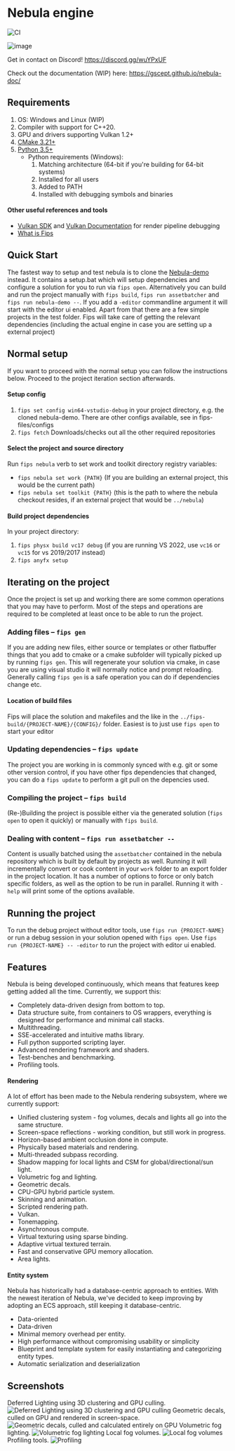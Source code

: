 # Nebula engine   
![CI](https://github.com/gscept/nebula/workflows/CI/badge.svg)

![image](https://github.com/user-attachments/assets/ae747152-d08a-4823-908c-a38a0d8f3395)


Get in contact on Discord! https://discord.gg/wuYPxUF

Check out the documentation (WIP) here: https://gscept.github.io/nebula-doc/

## Requirements
1. OS: Windows and Linux (WIP)
2. Compiler with support for C++20.
3. GPU and drivers supporting Vulkan 1.2+
4. [CMake 3.21+](https://cmake.org/download/)
5. [Python 3.5+](https://www.python.org/downloads)
    * Python requirements (Windows):
        1. Matching architecture (64-bit if you're building for 64-bit systems)
        2. Installed for all users
        3. Added to PATH
        4. Installed with debugging symbols and binaries

#### Other useful references and tools
* [Vulkan SDK](https://vulkan.lunarg.com/) and [Vulkan Documentation](https://docs.vulkan.org/) for render pipeline debugging
* [What is Fips](https://floooh.github.io/fips/)

## Quick Start

The fastest way to setup and test nebula is to clone the [Nebula-demo](https://github.com/gscept/nebula-demo) instead. It contains a setup.bat which will setup dependencies and configure a 
solution for you to run via `fips open`. 
Alternatively you can build and run the project manually with `fips build`, `fips run assetbatcher` and `fips run nebula-demo --`. If you add a `-editor` commandline argument it will start with the editor ui enabled. 
Apart from that there are a few simple projects in the test folder. 
Fips will take care of getting the relevant dependencies (including the actual engine in case you are setting up a external project)

## Normal setup
If you want to proceed with the normal setup you can follow the instructions below. 
Proceed to the project iteration section afterwards. 

#### Setup config

1. `fips set config win64-vstudio-debug` in your project directory, e.g. the cloned nebula-demo. There are other configs available, see in fips-files/configs
2. `fips fetch` Downloads/checks out all the other required repositories

#### Select the project and source directory

Run `fips nebula` verb to set work and toolkit directory registry variables:

  * `fips nebula set work {PATH}` (If you are building an external project, this would be the current path)
  * `fips nebula set toolkit {PATH}` (this is the path to where the nebula checkout resides, if an external project that would be `../nebula`)

#### Build project dependencies

In your project directory:
  
  1. `fips physx build vc17 debug` (if you are running VS 2022, use `vc16` or `vc15` for vs 2019/2017 instead)
  2. `fips anyfx setup`

## Iterating on the project
Once the project is set up and working there are some common operations that you may have to perform.
Most of the steps and operations are required to be completed at least once to be able to run the project.

### Adding files – `fips gen`
If you are adding new files, either source or templates or other flatbuffer things that you add to cmake or a cmake subfolder will typically picked up by running `fips gen`. This will regenerate your solution via cmake, in case you are using visual studio it will normally 
notice and prompt reloading. Generally calling `fips gen` is a safe operation you can do if dependencies change etc.

#### Location of build files
Fips will place the solution and makefiles and the like in the `../fips-build/{PROJECT-NAME}/{CONFIG}/` folder. Easiest is to just use `fips open` to start your editor

### Updating dependencies – `fips update`
The project you are working in is commonly synced with e.g. git or some other version control, if you have other fips dependencies that changed, you can do a `fips update` to perform a git pull on the depencies used.

### Compiling the project – `fips build`
(Re-)Building the project is possible either via the generated solution (`fips open` to open it quickly) or manually with `fips build`.

### Dealing with content – `fips run assetbatcher --`
Content is usually batched using the `assetbatcher` contained in the nebula repository which is built by default by projects as well. Running it will incrementally convert or cook content in your `work` folder to an export folder in the project location. It has a number of options to force or only batch specific folders, as well as 
the option to be run in parallel. Running it with `-help` will print some of the options available.

## Running the project
To run the debug project without editor tools, use `fips run {PROJECT-NAME}` or run a debug session in your solution opened with `fips open`. Use `fips run {PROJECT-NAME} -- -editor` to run the project with editor ui enabled. 

## Features
Nebula is being developed continuously, which means that features keep getting added all the time. Currently, we support this:

* Completely data-driven design from bottom to top.
* Data structure suite, from containers to OS wrappers, everything is designed for performance and minimal call stacks.
* Multithreading.
* SSE-accelerated and intuitive maths library.
* Full python supported scripting layer.
* Advanced rendering framework and shaders.
* Test-benches and benchmarking.
* Profiling tools.

#### Rendering
A lot of effort has been made to the Nebula rendering subsystem, where we currently support:

* Unified clustering system - fog volumes, decals and lights all go into the same structure.
* Screen-space reflections - working condition, but still work in progress.
* Horizon-based ambient occlusion done in compute.
* Physically based materials and rendering.
* Multi-threaded subpass recording.
* Shadow mapping for local lights and CSM for global/directional/sun light.
* Volumetric fog and lighting.
* Geometric decals. 
* CPU-GPU hybrid particle system.
* Skinning and animation.
* Scripted rendering path.
* Vulkan.
* Tonemapping.
* Asynchronous compute.
* Virtual texturing using sparse binding.
* Adaptive virtual textured terrain.
* Fast and conservative GPU memory allocation.
* Area lights.

#### Entity system
Nebula has historically had a database-centric approach to entities.
With the newest iteration of Nebula, we've decided to keep improving by adopting an ECS approach, still keeping it database-centric.

* Data-oriented
* Data-driven
* Minimal memory overhead per entity.
* High performance without compromising usability or simplicity
* Blueprint and template system for easily instantiating and categorizing entity types.
* Automatic serialization and deserialization

## Screenshots
Deferred Lighting using 3D clustering and GPU culling.
![Deferred Lighting using 3D clustering and GPU culling](images/nebula_lights.png)
Geometric decals, culled on GPU and rendered in screen-space.
![Geometric decals, culled and calculated entirely on GPU](images/nebula_decals.png)
Volumetric fog lighting.
![Volumetric fog lighting](images/nebula_volumetric.png)
Local fog volumes.
![Local fog volumes](images/nebula_local_fog.png)
Profiling tools.
![Profiling](images/nebula_profiling.png)
